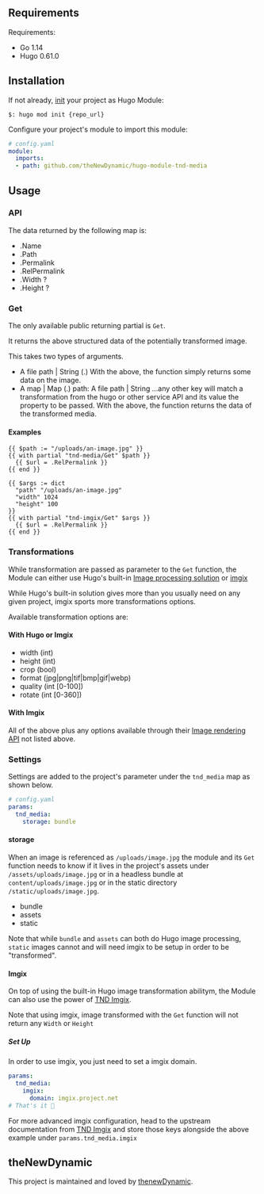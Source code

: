## Requirements

Requirements:
- Go 1.14
- Hugo 0.61.0


## Installation

If not already, [init](https://gohugo.io/hugo-modules/use-modules/#initialize-a-new-module) your project as Hugo Module:

```
$: hugo mod init {repo_url}
```

Configure your project's module to import this module:

```yaml
# config.yaml
module:
  imports:
  - path: github.com/theNewDynamic/hugo-module-tnd-media
```

## Usage

### API

The data returned by the following map is:

- .Name
- .Path
- .Permalink
- .RelPermalink
- .Width ?
- .Height ?

### Get

The only available public returning partial is `Get`.

It returns the above structured data of the potentially transformed image.

This takes two types of arguments.
- A file path | String (.)
  With the above, the function simply returns some data on the image.
- A map | Map (.)
  path: A file path | String
  ...any other key will match a transformation from the hugo or other service API and its value the property to be passed.
  With the above, the function returns the data of the transformed media.

#### Examples
```
{{ $path := "/uploads/an-image.jpg" }}
{{ with partial "tnd-media/Get" $path }}
  {{ $url = .RelPermalink }}
{{ end }}
```

```
{{ $args := dict 
  "path" "/uploads/an-image.jpg" 
  "width" 1024 
  "height" 100 
}}
{{ with partial "tnd-imgix/Get" $args }}
  {{ $url = .RelPermalink }}
{{ end }}
```

### Transformations

While transformation are passed as parameter to the `Get` function, the Module can either use Hugo's built-in [Image processing solution](https://gohugo.io/content-management/image-processing/#readout) or [imgix](https://www.imgix.com/)

While Hugo's built-in solution gives more than you usually need on any given project, imgix sports more transformations options.

Available transformation options are:

#### With Hugo or Imgix
- width (int)
- height (int)
- crop (bool)
- format (jpg|png|tif|bmp|gif|webp)
- quality (int [0-100])
- rotate (int [0-360])

#### With Imgix
All of the above plus any options available through their [Image rendering API](https://docs.imgix.com/apis/rendering) not listed above.

### Settings

Settings are added to the project's parameter under the `tnd_media` map as shown below.

```yaml
# config.yaml
params:
  tnd_media:
    storage: bundle
```

#### storage

When an image is referenced as `/uploads/image.jpg` the module and its `Get` function needs to know if it lives in the project's assets under `/assets/uploads/image.jpg` or in a headless bundle at `content/uploads/image.jpg` or in the static directory `/static/uploads/image.jpg`.

- bundle
- assets
- static

Note that while `bundle` and `assets` can both do Hugo image processing, `static` images cannot and will need imgix to be setup in order to be "transformed".

#### Imgix

On top of using the built-in Hugo image transformation abilitym, the Module can also use the power of [TND Imgix](https://github.com/theNewDynamic/hugo-module-tnd-imgix).

Note that using imgix, image transformed with the `Get` function will not return any `Width` or `Height`

##### Set Up
In order to use imgix, you just need to set a imgix domain.

```yaml
params:
  tnd_media:
    imgix:
      domain: imgix.project.net
# That's it 🎉
```

For more advanced imgix configuration, head to the upstream documentation from [TND Imgix](https://github.com/theNewDynamic/hugo-module-tnd-imgix#settings) and store those keys alongside the above example under `params.tnd_media.imgix`

## theNewDynamic

This project is maintained and loved by [thenewDynamic](https://www.thenewdynamic.com).
